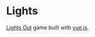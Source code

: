 Lights
===

[Lights Out](https://en.wikipedia.org/wiki/Lights_Out_\(game\)) game built with [vue.js](http://vuejs.org).
